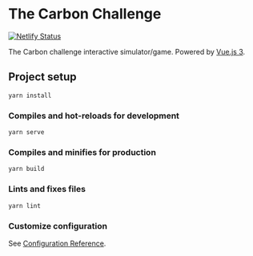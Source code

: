 # The Carbon Challenge

[![Netlify Status](https://api.netlify.com/api/v1/badges/59e1b698-b856-4584-af4d-171d326b44ea/deploy-status)](https://app.netlify.com/sites/carbon-challenge/deploys)

The Carbon challenge interactive simulator/game. Powered by [Vue.js 3][vue].

## Project setup
```
yarn install
```

### Compiles and hot-reloads for development
```
yarn serve
```

### Compiles and minifies for production
```
yarn build
```

### Lints and fixes files
```
yarn lint
```

### Customize configuration
See [Configuration Reference](https://cli.vuejs.org/config/).


<!-- Link declarations-->
[vue]: https://v3.vuejs.org/
